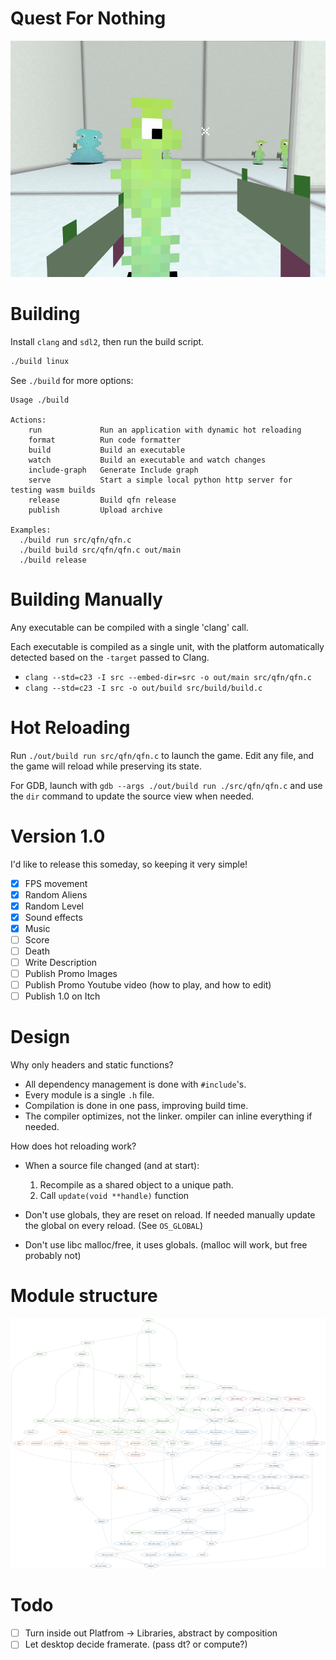 # Quest For Nothing

![](screenshot.png)

# Building

Install `clang` and `sdl2`, then run the build script.

```bash
./build linux
```

See `./build` for more options:

```
Usage ./build

Actions:
    run             Run an application with dynamic hot reloading
    format          Run code formatter
    build           Build an executable
    watch           Build an executable and watch changes
    include-graph   Generate Include graph
    serve           Start a simple local python http server for testing wasm builds
    release         Build qfn release
    publish         Upload archive

Examples:
  ./build run src/qfn/qfn.c
  ./build build src/qfn/qfn.c out/main
  ./build release
```

# Building Manually

Any executable can be compiled with a single 'clang' call.

Each executable is compiled as a single unit, with the platform automatically detected based on the `-target` passed to Clang.

- `clang --std=c23 -I src --embed-dir=src -o out/main src/qfn/qfn.c`
- `clang --std=c23 -I src -o out/build src/build/build.c`

# Hot Reloading

Run `./out/build run src/qfn/qfn.c` to launch the game. Edit any file, and the game will reload while preserving its state.

For GDB, launch with `gdb --args ./out/build run ./src/qfn/qfn.c` and use the `dir` command to update the source view when needed.

# Version 1.0
I'd like to release this someday, so keeping it very simple!

- [x] FPS movement
- [x] Random Aliens
- [x] Random Level
- [x] Sound effects
- [x] Music
- [ ] Score
- [ ] Death
- [ ] Write Description
- [ ] Publish Promo Images
- [ ] Publish Promo Youtube video (how to play, and how to edit)
- [ ] Publish 1.0 on Itch

# Design
Why only headers and static functions?

- All dependency management is done with `#include`'s.
- Every module is a single `.h` file.
- Compilation is done in one pass, improving build time.
- The compiler optimizes, not the linker. ompiler can inline everything if needed.

How does hot reloading work?
- When a source file changed (and at start):
  1. Recompile as a shared object to a unique path.
  2. Call `update(void **handle)` function

- Don't use globals, they are reset on reload. If needed manually update the global on every reload. (See `OS_GLOBAL`)
- Don't use libc malloc/free, it uses globals. (malloc will work, but free probably not)

# Module structure

![](include-graph.svg)


# Todo

- [ ] Turn inside out Platfrom -> Libraries, abstract by composition
- [ ] Let desktop decide framerate. (pass dt? or compute?)
